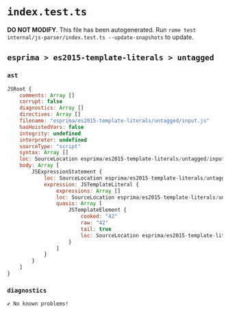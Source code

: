 # `index.test.ts`

**DO NOT MODIFY**. This file has been autogenerated. Run `rome test internal/js-parser/index.test.ts --update-snapshots` to update.

## `esprima > es2015-template-literals > untagged`

### `ast`

```javascript
JSRoot {
	comments: Array []
	corrupt: false
	diagnostics: Array []
	directives: Array []
	filename: "esprima/es2015-template-literals/untagged/input.js"
	hasHoistedVars: false
	integrity: undefined
	interpreter: undefined
	sourceType: "script"
	syntax: Array []
	loc: SourceLocation esprima/es2015-template-literals/untagged/input.js 1:0-2:0
	body: Array [
		JSExpressionStatement {
			loc: SourceLocation esprima/es2015-template-literals/untagged/input.js 1:0-1:4
			expression: JSTemplateLiteral {
				expressions: Array []
				loc: SourceLocation esprima/es2015-template-literals/untagged/input.js 1:0-1:4
				quasis: Array [
					JSTemplateElement {
						cooked: "42"
						raw: "42"
						tail: true
						loc: SourceLocation esprima/es2015-template-literals/untagged/input.js 1:1-1:3
					}
				]
			}
		}
	]
}
```

### `diagnostics`

```
✔ No known problems!

```
